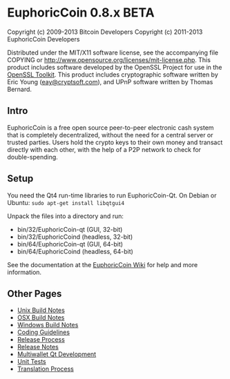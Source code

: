 EuphoricCoin 0.8.x BETA
====================

Copyright (c) 2009-2013 Bitcoin Developers
Copyright (c) 2011-2013 EuphoricCoin Developers

Distributed under the MIT/X11 software license, see the accompanying
file COPYING or http://www.opensource.org/licenses/mit-license.php.
This product includes software developed by the OpenSSL Project for use in the [OpenSSL Toolkit](http://www.openssl.org/). This product includes
cryptographic software written by Eric Young ([eay@cryptsoft.com](mailto:eay@cryptsoft.com)), and UPnP software written by Thomas Bernard.


Intro
---------------------
EuphoricCoin is a free open source peer-to-peer electronic cash system that is
completely decentralized, without the need for a central server or trusted
parties.  Users hold the crypto keys to their own money and transact directly
with each other, with the help of a P2P network to check for double-spending.


Setup
---------------------
You need the Qt4 run-time libraries to run EuphoricCoin-Qt. On Debian or Ubuntu:
	`sudo apt-get install libqtgui4`

Unpack the files into a directory and run:

- bin/32/EuphoricCoin-qt (GUI, 32-bit)
- bin/32/EuphoricCoind (headless, 32-bit)
- bin/64/EuphoricCoin-qt (GUI, 64-bit)
- bin/64/EuphoricCoind (headless, 64-bit)

See the documentation at the [EuphoricCoin Wiki](http://EuphoricCoin.info)
for help and more information.


Other Pages
---------------------
- [Unix Build Notes](build-unix.md)
- [OSX Build Notes](build-osx.md)
- [Windows Build Notes](build-msw.md)
- [Coding Guidelines](coding.md)
- [Release Process](release-process.md)
- [Release Notes](release-notes.md)
- [Multiwallet Qt Development](multiwallet-qt.md)
- [Unit Tests](unit-tests.md)
- [Translation Process](translation_process.md)
